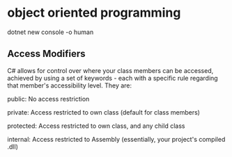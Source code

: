 # object oriented programming

dotnet new console -o human

## Access Modifiers

C# allows for control over where your class members can be accessed, achieved by using a set of keywords - each with a specific rule regarding that member's accessibility level.  They are:

public: No access restriction

private: Access restricted to own class (default for class members)

protected: Access restricted to own class, and any child class

internal: Access restricted to Assembly (essentially, your project's compiled .dll)
